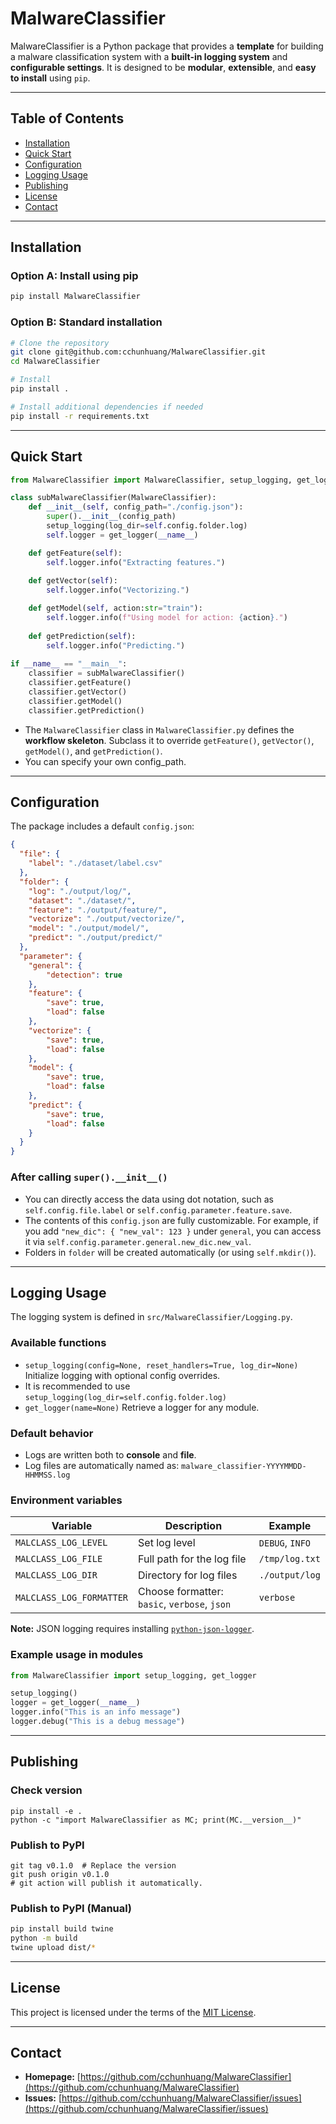 # MalwareClassifier

MalwareClassifier is a Python package that provides a **template** for building a malware classification system with a **built-in logging system** and **configurable settings**.
It is designed to be **modular**, **extensible**, and **easy to install** using `pip`.

---

## Table of Contents

* [Installation](#installation)
* [Quick Start](#quick-start)
* [Configuration](#configuration)
* [Logging Usage](#logging-usage)
* [Publishing](#publishing)
* [License](#license)
* [Contact](#contact)

---

## Installation

### Option A: Install using pip

```bash
pip install MalwareClassifier
```

### Option B: Standard installation

```bash
# Clone the repository
git clone git@github.com:cchunhuang/MalwareClassifier.git
cd MalwareClassifier

# Install
pip install .

# Install additional dependencies if needed
pip install -r requirements.txt
```

---

## Quick Start

```python
from MalwareClassifier import MalwareClassifier, setup_logging, get_logger

class subMalwareClassifier(MalwareClassifier):
    def __init__(self, config_path="./config.json"):
        super().__init__(config_path)
        setup_logging(log_dir=self.config.folder.log)
        self.logger = get_logger(__name__)

    def getFeature(self):
        self.logger.info("Extracting features.")
    
    def getVector(self):
        self.logger.info("Vectorizing.")

    def getModel(self, action:str="train"):
        self.logger.info(f"Using model for action: {action}.")
    
    def getPrediction(self):
        self.logger.info("Predicting.")
    
if __name__ == "__main__":
    classifier = subMalwareClassifier()
    classifier.getFeature()
    classifier.getVector()
    classifier.getModel()
    classifier.getPrediction()
```

- The `MalwareClassifier` class in `MalwareClassifier.py` defines the **workflow skeleton**. Subclass it to override `getFeature()`, `getVector()`, `getModel()`, and `getPrediction()`.
- You can specify your own config_path.

---

## Configuration

The package includes a default `config.json`:

```json
{
  "file": {
    "label": "./dataset/label.csv"
  },
  "folder": {
    "log": "./output/log/",
    "dataset": "./dataset/",
    "feature": "./output/feature/",
    "vectorize": "./output/vectorize/",
    "model": "./output/model/",
    "predict": "./output/predict/"
  },
  "parameter": {
    "general": {
        "detection": true
    },
    "feature": { 
        "save": true, 
        "load": false 
    },
    "vectorize": { 
        "save": true, 
        "load": false 
    },
    "model": { 
        "save": true, 
        "load": false 
    },
    "predict": { 
        "save": true, 
        "load": false 
    }
  }
}
```

### After calling `super().__init__()`

- You can directly access the data using dot notation, such as `self.config.file.label` or `self.config.parameter.feature.save`.
- The contents of this `config.json` are fully customizable. For example, if you add `"new_dic": { "new_val": 123 }` under `general`, you can access it via `self.config.parameter.general.new_dic.new_val`.
- Folders in `folder` will be created automatically (or using `self.mkdir()`).

---

## Logging Usage

The logging system is defined in `src/MalwareClassifier/Logging.py`.

### Available functions

* `setup_logging(config=None, reset_handlers=True, log_dir=None)`
  Initialize logging with optional config overrides.
* It is recommended to use `setup_logging(log_dir=self.config.folder.log)`
* `get_logger(name=None)`
  Retrieve a logger for any module.

### Default behavior

* Logs are written both to **console** and **file**.
* Log files are automatically named as:
  `malware_classifier-YYYYMMDD-HHMMSS.log`

### Environment variables

| Variable                 | Description                                  | Example         |
| ------------------------ | -------------------------------------------- | --------------- |
| `MALCLASS_LOG_LEVEL`     | Set log level                                | `DEBUG`, `INFO` |
| `MALCLASS_LOG_FILE`      | Full path for the log file                   | `/tmp/log.txt`  |
| `MALCLASS_LOG_DIR`       | Directory for log files                      | `./output/log`  |
| `MALCLASS_LOG_FORMATTER` | Choose formatter: `basic`, `verbose`, `json` | `verbose`       |

**Note:** JSON logging requires installing [`python-json-logger`](https://pypi.org/project/python-json-logger/).

### Example usage in modules

```python
from MalwareClassifier import setup_logging, get_logger

setup_logging()
logger = get_logger(__name__)
logger.info("This is an info message")
logger.debug("This is a debug message")
```

---

## Publishing

### Check version

```
pip install -e .
python -c "import MalwareClassifier as MC; print(MC.__version__)"
```

### Publish to PyPI

```
git tag v0.1.0  # Replace the version
git push origin v0.1.0
# git action will publish it automatically.
```

### Publish to PyPI (Manual)

```bash
pip install build twine
python -m build
twine upload dist/*
```

---

## License

This project is licensed under the terms of the [MIT License](LICENSE).

---

## Contact

* **Homepage:** [https://github.com/cchunhuang/MalwareClassifier](https://github.com/cchunhuang/MalwareClassifier)
* **Issues:** [https://github.com/cchunhuang/MalwareClassifier/issues](https://github.com/cchunhuang/MalwareClassifier/issues)
